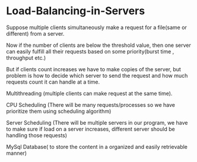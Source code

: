 # Load-Balancing-in-Servers

Suppose multiple clients simultaneously make a request for a file(same or different) from a server.

Now if the number of clients are below the threshold value, then one server can easily fulfill all their requests based on some priority(burst time , throughput etc.)

But if clients count increases we have to make copies of the server, 
but problem is how to decide which server to send the request and how much requests count  it can handle at a time.

Multithreading (multiple clients can make request at the same time).

CPU Scheduling (There will be many requests/processes so we have prioritize them using scheduling algorithm)

Server Scheduling (There will be multiple servers in our program, we have to make sure if load on a server increases, different server should be handling those requests)

MySql Database( to store the content in a organized and easily retrievable manner)




